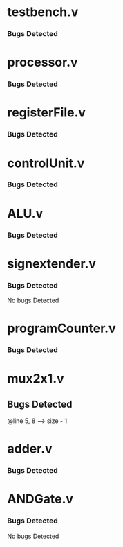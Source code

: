 # testbench.v

### Bugs Detected


# processor.v

### Bugs Detected


# registerFile.v

### Bugs Detected

# controlUnit.v

### Bugs Detected


# ALU.v

### Bugs Detected


# signextender.v

### Bugs Detected
No bugs Detected

# programCounter.v

### Bugs Detected


# mux2x1.v

## Bugs Detected
@line 5, 8 --> size - 1

# adder.v

### Bugs Detected


# ANDGate.v

### Bugs Detected

No bugs Detected